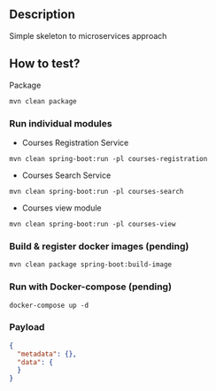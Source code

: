 ## Description

Simple skeleton to microservices approach

## How to test?

Package

```shell
mvn clean package
```

### Run individual modules

- Courses Registration Service

```shell
mvn clean spring-boot:run -pl courses-registration
```

- Courses Search Service

```shell
mvn clean spring-boot:run -pl courses-search
```

- Courses view module

```shell
mvn clean spring-boot:run -pl courses-view
```

### Build & register docker images (pending)

```shell
mvn clean package spring-boot:build-image
```

### Run with Docker-compose (pending)

```shell
docker-compose up -d
```

### Payload

```json
{
  "metadata": {},
  "data": {
  }
}
```
